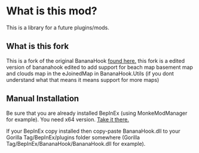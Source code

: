 # What is this mod?
This is a library for a future plugins/mods.

## What is this fork
This is a fork of the original BananaHook [found here.](https://github.com/RusJJ/BananaHook) this fork is a edited version of bananahook edited to add support for beach map basement map and clouds map in the eJoinedMap in BananaHook.Utils (if you dont understand what that means it means support for more maps)

## Manual Installation
Be sure that you are already installed BepInEx (using MonkeModManager for example). You need x64 version. [Take it there.](https://github.com/BepInEx/BepInEx/releases)

If your BepInEx copy installed then copy-paste BananaHook.dll to your Gorilla Tag/BepInEx/plugins folder somewhere (Gorilla Tag/BepInEx/BananaHook/BananaHook.dll for example).
